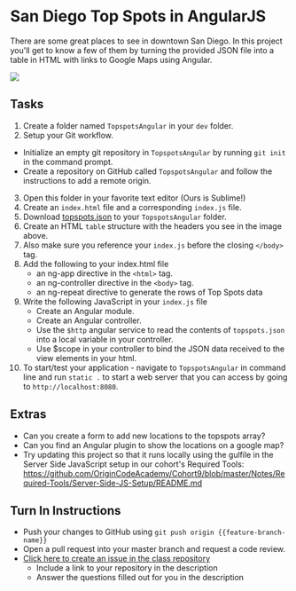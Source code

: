 # San Diego Top Spots in AngularJS

There are some great places to see in downtown San Diego. In this project you'll get to know a few of them by turning the provided JSON file into a table in HTML with links to Google Maps using Angular.

<img src="http://i.imgur.com/4UU4Ye4.png" />

## Tasks
1. Create a folder named `TopspotsAngular` in your `dev` folder.
2. Setup your Git workflow.
  - Initialize an empty git repository in `TopspotsAngular` by running `git init` in the command prompt.
  - Create a repository on GitHub called `TopspotsAngular` and follow the instructions to add a remote origin.
3. Open this folder in your favorite text editor (Ours is Sublime!)
4. Create an `index.html` file and a corresponding `index.js` file.
5. Download [topspots.json]("https://github.com/OriginCodeAcademy/Cohort9/tree/master/Projects/Week-03/06-SanDiegoTopSpots-Angular/topspots.json") to your `TopspotsAngular` folder.
6. Create an HTML `table` structure with the headers you see in the image above.
7. Also make sure you reference your `index.js` before the closing `</body>` tag.
8. Add the following to your index.html file
	- an ng-app directive in the `<html>` tag.
	- an ng-controller directive in the `<body>` tag.
	- an ng-repeat directive to generate the rows of Top Spots data
9. Write the following JavaScript in your `index.js` file
	- Create an Angular module.
	- Create an Angular controller.
	- Use the `$http` angular service to read the contents of `topspots.json` into a local variable in your controller.
	- Use $scope in your controller to bind the JSON data received to the view elements in your html.
10. To start/test your application - navigate to `TopspotsAngular` in command line and run `static .` to start a web server that you can access by going to `http://localhost:8080`.

## Extras
- Can you create a form to add new locations to the topspots array?
- Can you find an Angular plugin to show the locations on a google map?
- Try updating this project so that it runs locally using the gulfile in the Server Side JavaScript setup in our cohort's Required Tools: https://github.com/OriginCodeAcademy/Cohort9/blob/master/Notes/Required-Tools/Server-Side-JS-Setup/README.md

## Turn In Instructions
* Push your changes to GitHub using `git push origin {{feature-branch-name}}`
* Open a pull request into your master branch and request a code review.
* [Click here to create an issue in the class repository](https://www.github.com/OriginCodeAcademy/Cohort9/issues/new?title=06-SanDiegoTopSpots-Angular&body=1.%20Where%20can%20I%20find%20your%20repository%3F%20(Paste%20the%20url%20of%20your%20repository%20below)%0A%0A2.%20What%20did%20you%20enjoy%20most%20about%20this%20project%3F%0A%0A3.%20What%20was%20the%20toughest%20part%3F%0A%0A)
    * Include a link to your repository in the description
    * Answer the questions filled out for you in the description
